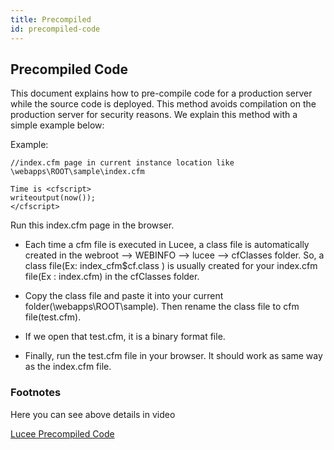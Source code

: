 ```yaml
---
title: Precompiled
id: precompiled-code
---
```

## Precompiled Code ##

This document explains how to pre-compile code for a production server while the source code is deployed. This method avoids compilation on the production server for security reasons. We explain this method with a simple example below:

Example:

```lucee
//index.cfm page in current instance location like \webapps\ROOT\sample\index.cfm

Time is <cfscript>
writeoutput(now());
</cfscript>
```
Run this index.cfm page in the browser.

* Each time a cfm file is executed in Lucee, a class file is automatically created in the webroot --> WEBINFO --> lucee --> cfClasses folder. So, a class file(Ex: index_cfm$cf.class ) is usually created for your index.cfm file(Ex : index.cfm) in the cfClasses folder.

* Copy the class file and paste it into your current folder(\webapps\ROOT\sample). Then rename the class file to cfm file(test.cfm).

* If we open that test.cfm, it is a binary format file.

* Finally, run the test.cfm file in your browser. It should work as same way as the index.cfm file.

### Footnotes ###

Here you can see above details in video

[Lucee Precompiled Code](https://www.youtube.com/watch?v=Yjy3bQJgphA)